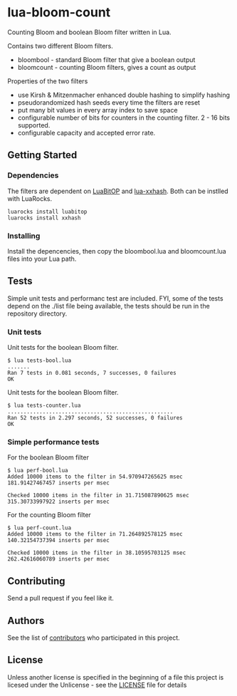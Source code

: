 # lua-bloom-count
Counting Bloom and boolean Bloom filter written in Lua.

Contains two different Bloom filters.
* bloombool - standard Bloom filter that give a boolean output
* bloomcount - counting Bloom filters, gives a count as output

Properties of the two filters
* use Kirsh & Mitzenmacher enhanced double hashing to simplify hashing
* pseudorandomized hash seeds every time the filters are reset
* put many bit values in every array index to save space
* configurable number of bits for counters in the counting filter. 2 - 16 bits supported.
* configurable capacity and accepted error rate.

## Getting Started

### Dependencies
The filters are dependent on [LuaBitOP](http://bitop.luajit.org/) and [lua-xxhash](https://github.com/mah0x211/lua-xxhash). Both can be instlled with LuaRocks.

```
luarocks install luabitop
luarocks install xxhash
```

### Installing

Install the depencencies, then copy the bloombool.lua and bloomcount.lua files into your Lua path.

## Tests
Simple unit tests and performanc test are included. FYI, some of the tests depend on the ./list file being available, the tests should be run in the repository directory.

### Unit tests
Unit tests for the boolean Bloom filter.
```
$ lua tests-bool.lua
.......
Ran 7 tests in 0.081 seconds, 7 successes, 0 failures
OK
```

Unit tests for the boolean Bloom filter.
```
$ lua tests-counter.lua
....................................................
Ran 52 tests in 2.297 seconds, 52 successes, 0 failures
OK
```

### Simple performance tests
For the boolean Bloom filter
```
$ lua perf-bool.lua
Added 10000 items to the filter in 54.970947265625 msec
181.91427467457 inserts per msec

Checked 10000 items in the filter in 31.715087890625 msec
315.30733997922 inserts per msec
```

For the counting Bloom filter
```
$ lua perf-count.lua
Added 10000 items to the filter in 71.264892578125 msec
140.32154737394 inserts per msec

Checked 10000 items in the filter in 38.10595703125 msec
262.42616060789 inserts per msec
```


## Contributing
Send a pull request if you feel like it.

## Authors
See the list of [contributors](https://github.com/mikalsande/lua-bloom-count/graphs/contributors) who participated in this project.

## License
Unless another license is specified in the beginning of a file this project is licesed under the Unlicense - see the [LICENSE](LICENSE) file for details

